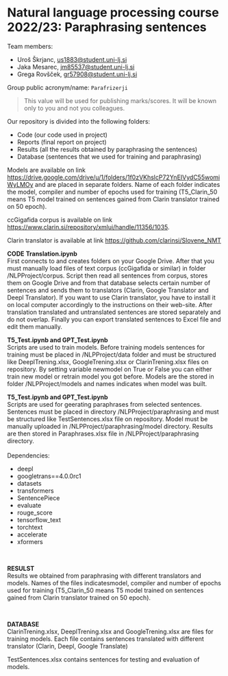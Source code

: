 # Natural language processing course 2022/23: Paraphrasing sentences

Team members:
 * Uroš Škrjanc, us1883@student.uni-lj.si
 * Jaka Mesarec, jm85537@student.uni-lj.si
 * Grega Rovšček, gr57908@student.uni-lj.si

Group public acronym/name: `Parafrizerji`
 > This value will be used for publishing marks/scores. It will be known only to you and not you colleagues.
 
Our repository is divided into the following folders:
- Code (our code used in project)
- Reports (final report on project)
- Results (all the results obtained by paraphrasing the sentences)
- Database (sentences that we used for training and paraphrasing)

Models are available on link https://drive.google.com/drive/u/1/folders/1f0zVKhslcP72YnEIVydC55womiWyLMOy and are placed in separate folders. Name of each folder indicates the model, compiler and number of epochs used for training (T5_Clarin_50 means T5 model trained on sentences gained from Clarin translator trained on 50 epoch).

ccGigafida corpus is available on link https://www.clarin.si/repository/xmlui/handle/11356/1035. 

Clarin translator is available at link https://github.com/clarinsi/Slovene_NMT


**CODE** 
**Translation.ipynb** <br>
First connects to and creates folders on your Google Drive. After that you must manually load files of text corpus (ccGigafida or similar) in folder /NLPProject/corpus. Script then read all sentences from corpus, stores them on Google Drive and from that database selects certain number of sentences and sends them to translators (Clarin, Google Translator and Deepl Translator). If you want to use Clarin translator, you have to install it on local computer accordingly to the instructions on their web-site. After translation translated and untranslated sentences are stored separately and do not overlap. Finally you can export translated sentences to Excel file and edit them manually.

**T5_Test.ipynb and GPT_Test.ipynb** <br>
Scripts are used to train models. Before training models sentences for training must be placed in /NLPProject/data folder and must be structured like DeeplTrening.xlsx, GoogleTrening.xlsx or ClarinTrening.xlsx files on repository. By setting variable newmodel on True or False you can either train new model or retrain model you got before. Models are the stored in folder /NLPProject/models and names indicates when model was built.

**T5_Test.ipynb and GPT_Test.ipynb** <br>
Scripts are used for geerating paraphrases from selected sentences. Sentences must be placed in directory /NLPProject/paraphrasing and must be structured like TestSentences.xlsx file on repository. Model must be manually uploaded in /NLPProject/paraphrasing/model directory. Results are then stored in Paraphrases.xlsx file in /NLPProject/paraphrasing directory.
<br><br>
Dependencies:
- deepl
- googletrans==4.0.0rc1
- datasets
- transformers 
- SentencePiece 
- evaluate
- rouge_score
- tensorflow_text
- torchtext
- accelerate
- xformers

<br>

**RESULST** <br>
Results we obtained from paraphrasing with different translators and models. Names of the files indicatesmodel, compiler and number of epochs used for training (T5_Clarin_50 means T5 model trained on sentences gained from Clarin translator trained on 50 epoch).

<br>

**DATABASE** <br>
ClarinTrening.xlsx, DeeplTrening.xlsx and GoogleTrening.xlsx are files for training models. Each file contains sentences translated with different translator (Clarin, Deepl, Google Translate) 

TestSentences.xlsx contains sentences for testing and evaluation of models.

